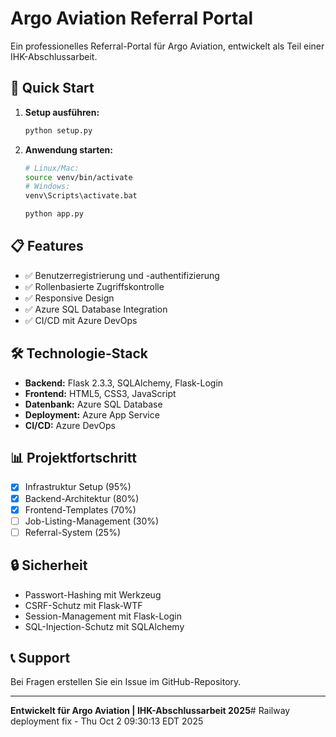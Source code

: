 # Argo Aviation Referral Portal

Ein professionelles Referral-Portal für Argo Aviation, entwickelt als Teil einer IHK-Abschlussarbeit.

## 🚀 Quick Start

1. **Setup ausführen:**
   ```bash
   python setup.py
   ```

2. **Anwendung starten:**
   ```bash
   # Linux/Mac:
   source venv/bin/activate
   # Windows:
   venv\Scripts\activate.bat
   
   python app.py
   ```

## 📋 Features

- ✅ Benutzerregistrierung und -authentifizierung
- ✅ Rollenbasierte Zugriffskontrolle  
- ✅ Responsive Design
- ✅ Azure SQL Database Integration
- ✅ CI/CD mit Azure DevOps

## 🛠️ Technologie-Stack

- **Backend:** Flask 2.3.3, SQLAlchemy, Flask-Login
- **Frontend:** HTML5, CSS3, JavaScript
- **Datenbank:** Azure SQL Database
- **Deployment:** Azure App Service
- **CI/CD:** Azure DevOps

## 📊 Projektfortschritt

- [x] Infrastruktur Setup (95%)
- [x] Backend-Architektur (80%)
- [x] Frontend-Templates (70%)
- [ ] Job-Listing-Management (30%)
- [ ] Referral-System (25%)

## 🔒 Sicherheit

- Passwort-Hashing mit Werkzeug
- CSRF-Schutz mit Flask-WTF
- Session-Management mit Flask-Login
- SQL-Injection-Schutz mit SQLAlchemy

## 📞 Support

Bei Fragen erstellen Sie ein Issue im GitHub-Repository.

---
**Entwickelt für Argo Aviation | IHK-Abschlussarbeit 2025**# Railway deployment fix - Thu Oct  2 09:30:13 EDT 2025
